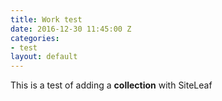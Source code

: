 ```yaml
---
title: Work test
date: 2016-12-30 11:45:00 Z
categories:
- test
layout: default
---
```


This is a test of adding a **collection** with SiteLeaf